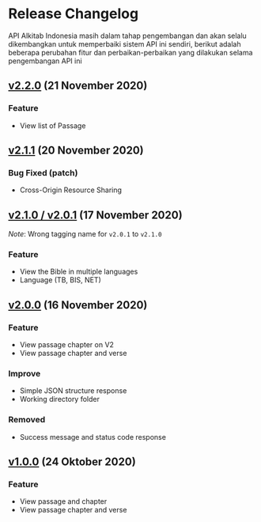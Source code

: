 # Release Changelog

API Alkitab Indonesia masih dalam tahap pengembangan dan akan selalu dikembangkan untuk memperbaiki sistem API ini sendiri, berikut adalah beberapa perubahan fitur dan perbaikan-perbaikan yang dilakukan selama pengembangan API ini

## [v2.2.0](https://github.com/erwindosianipar/api-alkitab/releases/tag/v2.2.0) (21 November 2020)

### Feature

- View list of Passage

## [v2.1.1](https://github.com/erwindosianipar/api-alkitab/releases/tag/v2.1.1) (20 November 2020)

### Bug Fixed (patch)

- Cross-Origin Resource Sharing

## [v2.1.0 / v2.0.1](https://github.com/erwindosianipar/api-alkitab/releases/tag/v2.0.1) (17 November 2020)

*Note*: Wrong tagging name for `v2.0.1` to `v2.1.0`

### Feature

- View the Bible in multiple languages
- Language (TB, BIS, NET)

## [v2.0.0](https://github.com/erwindosianipar/api-alkitab/releases/tag/v2.0.0) (16 November 2020)

### Feature

- View passage chapter on V2
- View passage chapter and verse

### Improve

- Simple JSON structure response
- Working directory folder

### Removed

- Success message and status code response

## [v1.0.0](https://github.com/erwindosianipar/api-alkitab/releases/tag/v1.0.0) (24 Oktober 2020)

### Feature

- View passage and chapter
- View passage chapter and verse
